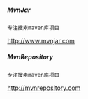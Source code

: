 ##### MvnJar

    专注搜素maven库项目

http://www.mvnjar.com 

##### MvnRepository
     
    专注搜素maven库项目
     
http://mvnrepository.com
